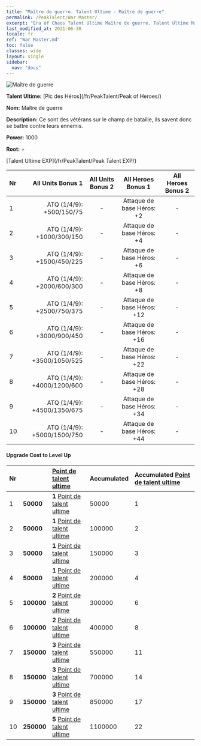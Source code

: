 ```yaml
---
title: "Maître de guerre. Talent Ultime - Maître de guerre"
permalink: /PeakTalent/War Master/
excerpt: "Era of Chaos Talent Ultime Maître de guerre. Talent Ultime Maître de guerre. Maître de guerre"
last_modified_at: 2021-06-30
locale: fr
ref: "War Master.md"
toc: false
classes: wide
layout: single
sidebar:
  nav: "docs"
---
```


  ![Maître de guerre](/images/pt/talent_1001.png)

  **Talent Ultime:** [Pic des Héros](/fr/PeakTalent/Peak of Heroes/)

  **Nom:** Maître de guerre

  **Description:** Ce sont des vétérans sur le champ de bataille, ils savent donc se battre contre leurs ennemis.

  **Power:** 1000

  **Root:** +

  [Talent Ultime EXP](/fr/PeakTalent/Peak Talent EXP/)

  | Nr | All Units Bonus 1 | All Units Bonus 2 | All Heroes Bonus 1 | All Heroes Bonus 2 |
  |:---|--------------:|:-------------:|:-------------:|:-------------:|
  | 1 | ATQ (1/4/9): +500/150/75 | - | Attaque de base Héros: +2 | - |
  | 2 | ATQ (1/4/9): +1000/300/150 | - | Attaque de base Héros: +4 | - |
  | 3 | ATQ (1/4/9): +1500/450/225 | - | Attaque de base Héros: +6 | - |
  | 4 | ATQ (1/4/9): +2000/600/300 | - | Attaque de base Héros: +8 | - |
  | 5 | ATQ (1/4/9): +2500/750/375 | - | Attaque de base Héros: +12 | - |
  | 6 | ATQ (1/4/9): +3000/900/450 | - | Attaque de base Héros: +16 | - |
  | 7 | ATQ (1/4/9): +3500/1050/525 | - | Attaque de base Héros: +22 | - |
  | 8 | ATQ (1/4/9): +4000/1200/600 | - | Attaque de base Héros: +28 | - |
  | 9 | ATQ (1/4/9): +4500/1350/675 | - | Attaque de base Héros: +34 | - |
  | 10 | ATQ (1/4/9): +5000/1500/750 | - | Attaque de base Héros: +44 | - |


#### Upgrade Cost to Level Up

  | Nr | <i class="fas fa-coins"/> | [Point de talent ultime](/ItemsFR/con_934/) | Accumulated <i class="fas fa-coins"/> | Accumulated [Point de talent ultime](/ItemsFR/con_934/) |
  |:---|:--------------|:-------------|:-------------|:-------------|
  | 1 | **50000** | **1** [Point de talent ultime](/ItemsFR/con_934/) | 50000 | 1 |
  | 2 | **50000** | **1** [Point de talent ultime](/ItemsFR/con_934/) | 100000 | 2 |
  | 3 | **50000** | **1** [Point de talent ultime](/ItemsFR/con_934/) | 150000 | 3 |
  | 4 | **50000** | **1** [Point de talent ultime](/ItemsFR/con_934/) | 200000 | 4 |
  | 5 | **100000** | **2** [Point de talent ultime](/ItemsFR/con_934/) | 300000 | 6 |
  | 6 | **100000** | **2** [Point de talent ultime](/ItemsFR/con_934/) | 400000 | 8 |
  | 7 | **150000** | **3** [Point de talent ultime](/ItemsFR/con_934/) | 550000 | 11 |
  | 8 | **150000** | **3** [Point de talent ultime](/ItemsFR/con_934/) | 700000 | 14 |
  | 9 | **150000** | **3** [Point de talent ultime](/ItemsFR/con_934/) | 850000 | 17 |
  | 10 | **250000** | **5** [Point de talent ultime](/ItemsFR/con_934/) | 1100000 | 22 |
